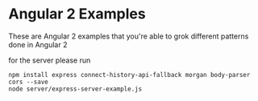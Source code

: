 # Angular 2 Examples

These are Angular 2 examples that you're able to grok different patterns done in Angular 2

for the server please run
````
npm install express connect-history-api-fallback morgan body-parser cors --save
node server/express-server-example.js
````

